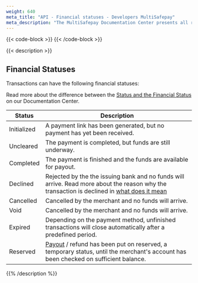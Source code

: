 ```yaml
---
weight: 640
meta_title: "API - Financial statuses - Developers MultiSafepay"
meta_description: "The MultiSafepay Documentation Center presents all relevant information about our Plugins and API. You can also find support pages for Payment Methods, Tools and General Questions as well as the contact details of our Support and Integration Teams."
---
```

{{< code-block >}}
{{< /code-block >}}

{{< description >}}
## Financial Statuses

Transactions can have the following financial statuses:

Read more about the difference between the [Status and the Financial Status](/faq/api/difference-between-status-and-transaction-status/) on our Documentation Center.

| Status             | Description                                                                                      |
|------------------|--------------------------------------------------------------------------------------------------|
| Initialized        | A payment link has been generated, but no payment has yet been received.      |
| Uncleared      | The payment is completed, but funds are still underway.                         |
| Completed        | The payment is finished and the funds are available for payout.                |
| Declined         | Rejected by the the issuing bank and no funds will arrive. Read more about the reason why the transaction is declined in [what does it mean](/faq/general/declined-status/)                                                               |
| Cancelled        | Cancelled by the merchant and no funds will arrive.
| Void             | Cancelled by the merchant and no funds will arrive.                 |
| Expired          | Depending on the payment method, unfinished transactions will close automatically after a predefined period. |
| Reserved         | [Payout](/faq/getting-started/glossary/#payout) / refund has been put on reserved, a temporary status, until the merchant's account has been checked on sufficient balance. |

{{% /description %}}
